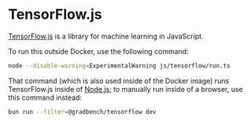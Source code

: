# TensorFlow.js

[TensorFlow.js](https://www.tensorflow.org/js) is a library for machine learning in JavaScript.

To run this outside Docker, use the following command:

```sh
node --disable-warning=ExperimentalWarning js/tensorflow/run.ts
```

That command (which is also used inside of the Docker image) runs TensorFlow.js inside of [Node.js](https://nodejs.org); to manually run inside of a browser, use this command instead:

```sh
bun run --filter=@gradbench/tensorflow dev
```
